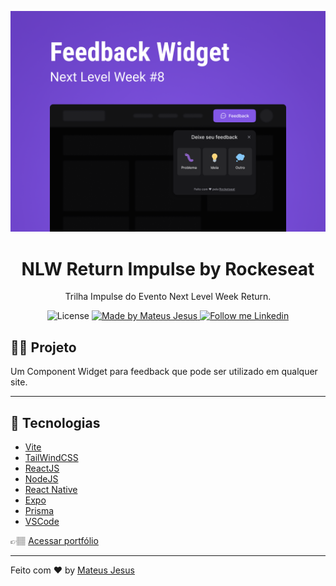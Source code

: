 <p align="center">
    <img alt="Git Explorer" src="./images/capa.png"/>
</p>

<h1 align="center">
	NLW Return Impulse by Rockeseat
</h1>

<p align="center">Trilha Impulse do Evento Next Level Week Return.</p>

<p align="center">
  <img alt="License" src="https://img.shields.io/badge/license-MIT-2ecc71">

  <a href="https://github.com/MateusJSouza">
    <img alt="Made by Mateus Jesus" src="https://img.shields.io/badge/Made%20by-Mateus%20Jesus-2ecc71">
  </a>

  <a href="https://www.linkedin.com/in/mateus-jesus/" target="_blank">
    <img alt="Follow me Linkedin" src="https://img.shields.io/badge/Follow%20up-mateusjesus-2ecc71?style=social&logo=linkedin">
  </a>
</p>

## 🚴🏽 Projeto

Um Component Widget para feedback que pode ser utilizado em qualquer site.

---

## 🔧 Tecnologias

- [Vite](https://vitejs.dev/)
- [TailWindCSS](https://tailwindcss.com/)
- [ReactJS](https://reactjs.org/)
- [NodeJS](https://nodejs.org/pt-br/)
- [React Native](https://reactnative.dev/)
- [Expo](https://expo.dev/)
- [Prisma](https://www.prisma.io/)
- [VSCode](https://code.visualstudio.com/)

👉🏽 [Acessar portfólio](https://mateusj-portfolio.vercel.app/)


---

Feito com ♥ by [Mateus Jesus](https://www.linkedin.com/in/mateus-jesus/)